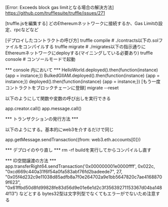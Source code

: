[Error: Exceeds block gas limitとなる場合の解決方法]
https://github.com/trufflesuite/truffle/issues/271

[truffle.jsを編集する]
どのEthereumネットワークに接続するか、Gas Limitの設定、rpcなどなど

[デプロイしたコントラクトの呼び方]
truffle compile # ./contracts以下の.solファイルをコンパイルする
truffle migrate # ./migrates以下の指示通りにEthereumネットワークにdeployする(マイニングしている必要あり)
truffle console # コンソールモードで起動

*** console 内において ***
HelloWorld.deployed().then(function(instance) {app = instance;})
BulkedGIIAM.deployed().then(function(instance) {app = instance;})
deployed().then(function(instance) {app = instance;})
[もう一度コントラクトをブロックチェーンに登録]
migrate --reset


以下のようにして関数や変数の呼び出しを実行できる 

app.creator.call()
app.message.call()

*** トランザクションの発行方法 ***

以下のようにする。基本的にweb3を介するだけで同じ

app.getMessage.sendTransaction({from: web3.eth.accounts[0]})

*** デプロイのやり直し ***
rm -rf buildを実行してからコンパイルし直す

*** ID空間譲渡の方法 ***
app.transferRight64.sendTransaction('0x000000001e0000ffff', 0x022c, "0xcd669c440a31f6f54a0fa583abf76fd2badeede7", 27, "0x05f4d232c9e11038d85adfb8a7f0e264702a9e1bb5647820c7ae41688709f623", "0x61ffbd50d8fd99828fe83d56d9e01e6e1d2c3f35639271153367d04ba1484f13")
などとする
bytes32型は文字列型でなくてもエラーがでないため注意する
